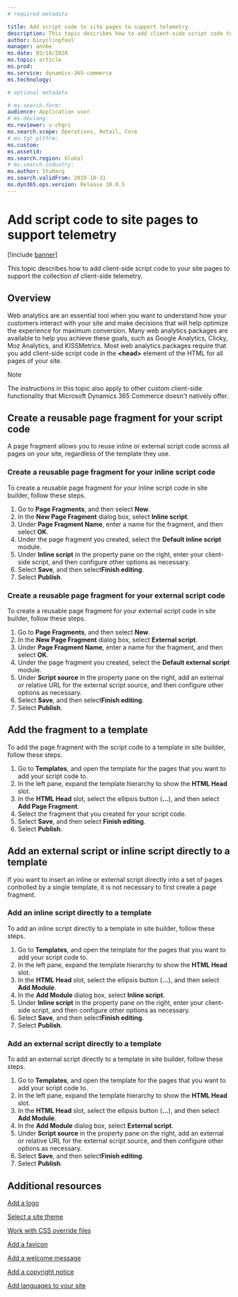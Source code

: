 ```yaml
---
# required metadata

title: Add script code to site pages to support telemetry
description: This topic describes how to add client-side script code to your site pages to support the collection of client-side telemetry. 
author: bicyclingfool
manager: annbe
ms.date: 03/18/2020
ms.topic: article
ms.prod: 
ms.service: dynamics-365-commerce
ms.technology: 

# optional metadata

# ms.search.form: 
audience: Application user
# ms.devlang: 
ms.reviewer: v-chgri
ms.search.scope: Operations, Retail, Core
# ms.tgt_pltfrm: 
ms.custom: 
ms.assetid: 
ms.search.region: Global
# ms.search.industry: 
ms.author: StuHarg
ms.search.validFrom: 2019-10-31
ms.dyn365.ops.version: Release 10.0.5
---
```


# Add script code to site pages to support telemetry

[!include [banner](includes/banner.md)]

This topic describes how to add client-side script code to your site pages to support the collection of client-side telemetry.

## Overview

Web analytics are an essential tool when you want to understand how your customers interact with your site and make decisions that will help optimize the experience for maximum conversion. Many web analytics packages are available to help you achieve these goals, such as Google Analytics, Clicky, Moz Analytics, and KISSMetrics. Most web analytics packages require that you add client-side script code in the **\<head\>** element of the HTML for all pages of your site.

> [!NOTE]
> The instructions in this topic also apply to other custom client-side functionality that Microsoft Dynamics 365 Commerce doesn't natively offer.

## Create a reusable page fragment for your script code

A page fragment allows you to reuse inline or external script code across all pages on your site, regardless of the template they use.

### Create a reusable page fragment for your inline script code

To create a reusable page fragment for your inline script code in site builder, follow these steps.

1. Go to **Page Fragments**, and then select **New**.
1. In the **New Page Fragment** dialog box, select **Inline script**.
1. Under **Page Fragment Name**, enter a name for the fragment, and then select **OK**.
1. Under the page fragment you created, select the **Default inline script** module. 
1. Under **Inline script** in the property pane on the right, enter your client-side script, and then configure other options as necessary.
1. Select **Save**, and then select**Finish editing**.
1. Select **Publish**.

### Create a reusable page fragment for your external script code

To create a reusable page fragment for your external script code in site builder, follow these steps.

1. Go to **Page Fragments**, and then select **New**.
1. In the **New Page Fragment** dialog box, select **External script**.
1. Under **Page Fragment Name**, enter a name for the fragment, and then select **OK**.
1. Under the page fragment you created, select the **Default external script** module. 
1. Under **Script source** in the property pane on the right, add an external or relative URL for the external script source, and then configure other options as necessary.
1. Select **Save**, and then select**Finish editing**.
1. Select **Publish**.

## Add the fragment to a template

To add the page fragment with the script code to a template in site builder, follow these steps.

1. Go to **Templates**, and open the template for the pages that you want to add your script code to.
1. In the left pane, expand the template hierarchy to show the **HTML Head** slot.
1. In the **HTML Head** slot, select the ellipsis button (**...**), and then select **Add Page Fragment**.
1. Select the fragment that you created for your script code.
1. Select **Save**, and then select **Finish editing**.
1. Select **Publish**.

## Add an external script or inline script directly to a template

If you want to insert an inline or external script directly into a set of pages controlled by a single template, it is not necessary to first create a page fragment. 

### Add an inline script directly to a template

To add an inline script directly to a template in site builder, follow these steps.

1. Go to **Templates**, and open the template for the pages that  you want to add your script code to.
1. In the left pane, expand the template hierarchy to show the **HTML Head** slot.
1. In the **HTML Head** slot, select the ellipsis button (**...**), and then select **Add Module**.
1. In the **Add Module** dialog box, select **Inline script**.
1. Under **Inline script** in the property pane on the right, enter your client-side script, and then configure other options as necessary.
1. Select **Save**, and then select**Finish editing**.
1. Select **Publish**.

### Add an external script directly to a template

To add an external script directly to a template in site builder, follow these steps.

1. Go to **Templates**, and open the template for the pages that you want to add your script code to.
1. In the left pane, expand the template hierarchy to show the **HTML Head** slot.
1. In the **HTML Head** slot, select the ellipsis button (**...**), and then select **Add Module**.
1. In the **Add Module** dialog box, select **External script**.
1. Under **Script source** in the property pane on the right, add an external or relative URL for the external script source, and then configure other options as necessary.
1. Select **Save**, and then select**Finish editing**.
1. Select **Publish**.

## Additional resources

[Add a logo](add-logo.md)

[Select a site theme](select-site-theme.md)

[Work with CSS override files](css-override-files.md)

[Add a favicon](add-favicon.md)

[Add a welcome message](add-welcome-message.md)

[Add a copyright notice](add-copyright-notice.md)

[Add languages to your site](add-languages-to-site.md)
